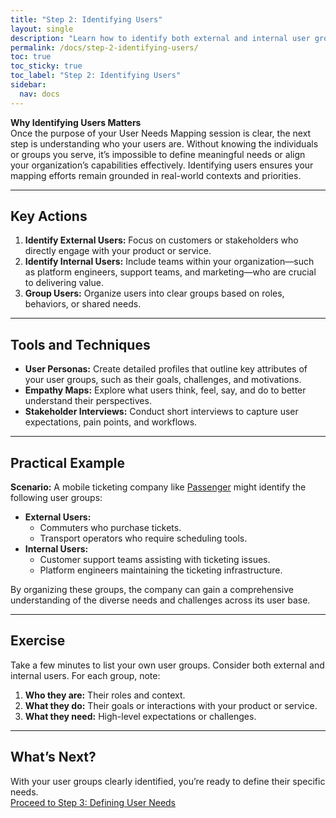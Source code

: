 ```yaml
---
title: "Step 2: Identifying Users"
layout: single
description: "Learn how to identify both external and internal user groups to build a meaningful User Needs Map."
permalink: /docs/step-2-identifying-users/
toc: true
toc_sticky: true
toc_label: "Step 2: Identifying Users"
sidebar:
  nav: docs
---
```


**Why Identifying Users Matters**  
Once the purpose of your User Needs Mapping session is clear, the next step is understanding who your users are. Without knowing the individuals or groups you serve, it’s impossible to define meaningful needs or align your organization’s capabilities effectively. Identifying users ensures your mapping efforts remain grounded in real-world contexts and priorities.

---

## Key Actions

1. **Identify External Users:** Focus on customers or stakeholders who directly engage with your product or service.
2. **Identify Internal Users:** Include teams within your organization—such as platform engineers, support teams, and marketing—who are crucial to delivering value.
3. **Group Users:** Organize users into clear groups based on roles, behaviors, or shared needs.

---

## Tools and Techniques

- **User Personas:** Create detailed profiles that outline key attributes of your user groups, such as their goals, challenges, and motivations.
- **Empathy Maps:** Explore what users think, feel, say, and do to better understand their perspectives.
- **Stakeholder Interviews:** Conduct short interviews to capture user expectations, pain points, and workflows.

---

## Practical Example

**Scenario:** A mobile ticketing company like [Passenger](/docs/case-studies/passenger) might identify the following user groups:

- **External Users:**
  - Commuters who purchase tickets.
  - Transport operators who require scheduling tools.
- **Internal Users:**
  - Customer support teams assisting with ticketing issues.
  - Platform engineers maintaining the ticketing infrastructure.

By organizing these groups, the company can gain a comprehensive understanding of the diverse needs and challenges across its user base.

---

## Exercise

Take a few minutes to list your own user groups. Consider both external and internal users. For each group, note:

1. **Who they are:** Their roles and context.
2. **What they do:** Their goals or interactions with your product or service.
3. **What they need:** High-level expectations or challenges.

---

## What’s Next?

With your user groups clearly identified, you’re ready to define their specific needs.  
[Proceed to Step 3: Defining User Needs](/docs/step-3-defining-user-needs)
